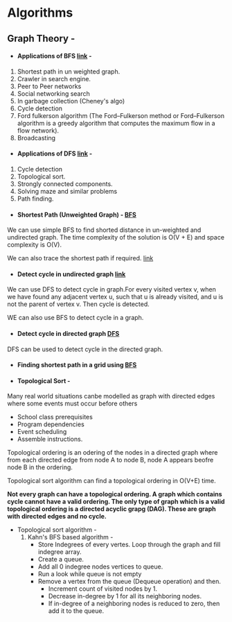 # Algorithms
 ## Graph Theory - 
 
 * #### Applications of BFS [link](https://github.com/delphi1029/datastructure_algorithms/blob/master/graph-theory/src/main/java/com/deepak/graph/bfs/BFS.java) - 
 
 1) Shortest path in un weighted graph.
 2) Crawler in search engine.
 3) Peer to Peer networks
 4) Social networking search
 5) In garbage collection (Cheney's algo)
 6) Cycle detection
 7) Ford fulkerson algorithm (The Ford–Fulkerson method or Ford–Fulkerson algorithm is a greedy algorithm that computes the maximum flow in a flow network).
 8) Broadcasting

* #### Applications of DFS [link](https://github.com/delphi1029/datastructure_algorithms/blob/master/graph-theory/src/main/java/com/deepak/graph/dfs/DFS.java) -

1) Cycle detection
2) Topological sort.
3) Strongly connected components.
4) Solving maze and similar problems
5) Path finding.


* #### Shortest Path (Unweighted Graph) - [BFS](https://github.com/delphi1029/datastructure_algorithms/blob/master/graph-theory/src/main/java/com/deepak/graph/bfs/ShortestPathUnWeightedGraphBFS.java)

We can use simple BFS to find shorted distance in un-weighted and undirected graph. The time complexity of the solution is O(V + E) and space complexity is O(V).

We can also trace the shortest path if required. [link](https://github.com/delphi1029/datastructure_algorithms/blob/master/graph-theory/src/main/java/com/deepak/graph/bfs/TraceShortstPathUsingBFS.java)

* #### Detect cycle in undirected graph [link](https://github.com/delphi1029/datastructure_algorithms/blob/master/graph-theory/src/main/java/com/deepak/graph/dfs/CycleInUndirectedGraph.java) 

We can use DFS to detect cycle in graph.For every visited vertex v, when we have found any adjacent vertex u, such that u is already visited, and u is not the parent of vertex v. Then cycle is detected.

WE can also use BFS to detect cycle in a graph.

* #### Detect cycle in directed graph [DFS](https://github.com/delphi1029/datastructure_algorithms/blob/master/graph-theory/src/main/java/com/deepak/graph/dfs/CycleInDirectedGraphDFS.java)
DFS can be used to detect cycle in the directed graph. 

* #### Finding shortest path in a grid using [BFS](https://github.com/delphi1029/datastructure_algorithms/blob/master/graph-theory/src/main/java/com/deepak/graph/bfs/ShortestPathInBinaryMatrix.java)

* #### Topological Sort - 

Many real world situations canbe modelled as graph with directed edges where some events must occur before others

- School class prerequisites
- Program dependencies
- Event scheduling
- Assemble instructions.

Topological ordering is an odering of the nodes in a directed graph where from each directed edge from node A to node B, node A appears beofre node B in the ordering.

Topological sort algorithm can find a topological ordering in O(V+E) time.

**Not every graph can have a topological ordering. A graph which contains cycle cannot have a valid ordering. The only type of graph which is a valid topological ordering is a directed acyclic grapg (DAG). These are graph with directed edges and no cycle.**

- Topological sort algorithm - 
  1) Kahn's BFS based algorithm - 
     * Store Indegrees of every vertes. Loop through the graph and fill indegree array. 
     * Create a queue.
     * Add all 0 indegree nodes vertices to queue.
     * Run a look while queue is not empty
     * Remove a vertex from the queue (Dequeue operation) and then.
         * Increment count of visited nodes by 1.
         * Decrease in-degree by 1 for all its neighboring nodes.
         * If in-degree of a neighboring nodes is reduced to zero, then add it to the queue.
